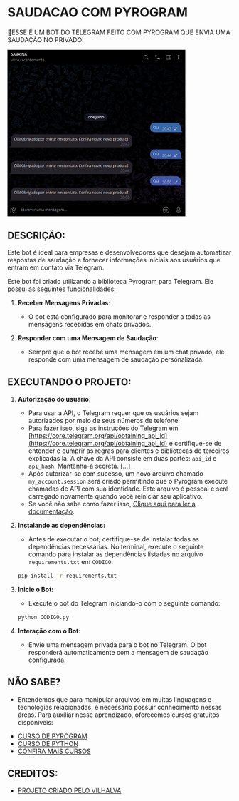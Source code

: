 # SAUDACAO COM PYROGRAM
🤤ESSE É UM BOT DO TELEGRAM FEITO COM PYROGRAM QUE ENVIA UMA SAUDAÇÃO NO PRIVADO!

<img src="FOTO.png" align="center" width="400"> <br>

## DESCRIÇÃO:
Este bot é ideal para empresas e desenvolvedores que desejam automatizar respostas de saudação e fornecer informações iniciais aos usuários que entram em contato via Telegram.

Este bot foi criado utilizando a biblioteca Pyrogram para Telegram. Ele possui as seguintes funcionalidades:

1. **Receber Mensagens Privadas**:
   - O bot está configurado para monitorar e responder a todas as mensagens recebidas em chats privados.

2. **Responder com uma Mensagem de Saudação**:
   - Sempre que o bot recebe uma mensagem em um chat privado, ele responde com uma mensagem de saudação personalizada.

## EXECUTANDO O PROJETO:
1. **Autorização do usuário:**
   - Para usar a API, o Telegram requer que os usuários sejam autorizados por meio de seus números de telefone.
   - Para fazer isso, siga as instruções do Telegram em [https://core.telegram.org/api/obtaining_api_id](https://core.telegram.org/api/obtaining_api_id) e certifique-se de entender e cumprir as regras para clientes e bibliotecas de terceiros explicadas lá. A chave da API consiste em duas partes: `api_id` e `api_hash`. Mantenha-a secreta. [...]
   - Após autorizar-se com sucesso, um novo arquivo chamado `my_account.session` será criado permitindo que o Pyrogram execute chamadas de API com sua identidade. Este arquivo é pessoal e será carregado novamente quando você reiniciar seu aplicativo.
   - Se você não sabe como fazer isso, [Clique aqui para ler a documentação](https://docs.pyrogram.org/start/auth).

2. **Instalando as dependências:**
   - Antes de executar o bot, certifique-se de instalar todas as dependências necessárias. No terminal, execute o seguinte comando para instalar as dependências listadas no arquivo `requirements.txt` em `CODIGO`:
   ```bash
   pip install -r requirements.txt
   ```

3. **Inicie o Bot:**
   - Execute o bot do Telegram iniciando-o com o seguinte comando:
    ```bash
    python CODIGO.py
    ```

4. **Interação com o Bot**:
   - Envie uma mensagem privada para o bot no Telegram. O bot responderá automaticamente com a mensagem de saudação configurada.

## NÃO SABE?
- Entendemos que para manipular arquivos em muitas linguagens e tecnologias relacionadas, é necessário possuir conhecimento nessas áreas. Para auxiliar nesse aprendizado, oferecemos cursos gratuitos disponíveis:
* [CURSO DE PYROGRAM](https://github.com/VILHALVA/CURSO-DE-PYROGRAM)
* [CURSO DE PYTHON](https://github.com/VILHALVA/CURSO-DE-PYTHON)
* [CONFIRA MAIS CURSOS](https://github.com/VILHALVA?tab=repositories&q=+topic:CURSO)

## CREDITOS:
- [PROJETO CRIADO PELO VILHALVA](https://github.com/VILHALVA)

